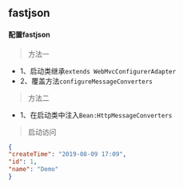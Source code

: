 ## fastjson

#### 配置fastjson

> 方法一
- 1、启动类继承``extends WebMvcConfigurerAdapter``
- 2、覆盖方法``configureMessageConverters``


> 方法二
- 1、在启动类中注入``Bean:HttpMessageConverters``

> 启动访问
```json
{
"createTime": "2019-08-09 17:09",
"id": 1,
"name": "Demo"
}
```
